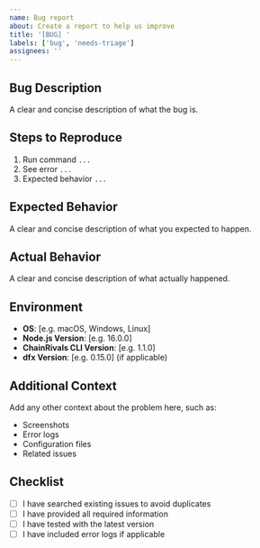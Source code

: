 ```yaml
---
name: Bug report
about: Create a report to help us improve
title: '[BUG] '
labels: ['bug', 'needs-triage']
assignees: ''
---
```


## Bug Description

A clear and concise description of what the bug is.

## Steps to Reproduce

1. Run command `...`
2. See error `...`
3. Expected behavior `...`

## Expected Behavior

A clear and concise description of what you expected to happen.

## Actual Behavior

A clear and concise description of what actually happened.

## Environment

- **OS**: [e.g. macOS, Windows, Linux]
- **Node.js Version**: [e.g. 16.0.0]
- **ChainRivals CLI Version**: [e.g. 1.1.0]
- **dfx Version**: [e.g. 0.15.0] (if applicable)

## Additional Context

Add any other context about the problem here, such as:
- Screenshots
- Error logs
- Configuration files
- Related issues

## Checklist

- [ ] I have searched existing issues to avoid duplicates
- [ ] I have provided all required information
- [ ] I have tested with the latest version
- [ ] I have included error logs if applicable 